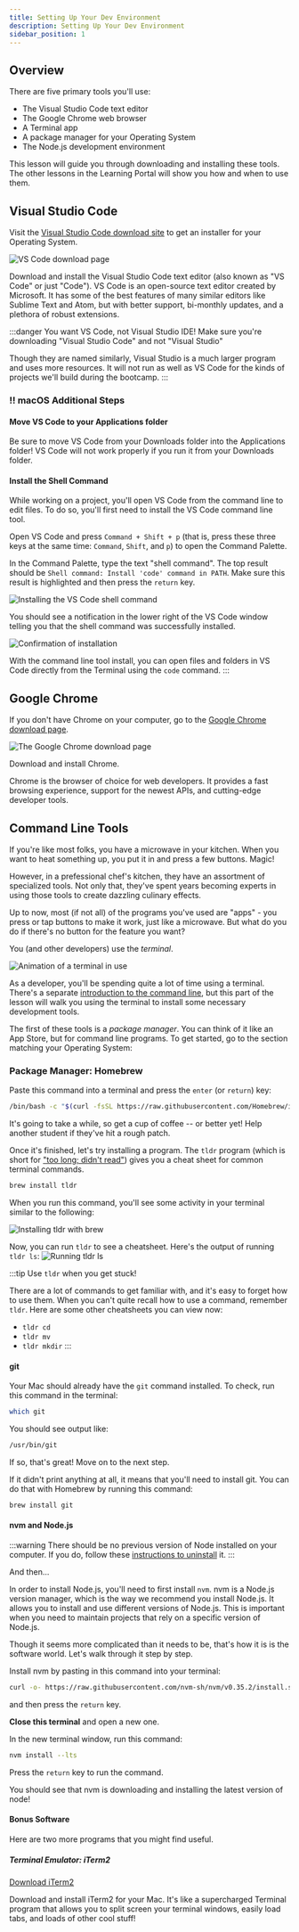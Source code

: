 ```yaml
---
title: Setting Up Your Dev Environment
description: Setting Up Your Dev Environment
sidebar_position: 1
---
```


## Overview

There are five primary tools you'll use:

- The Visual Studio Code text editor
- The Google Chrome web browser
- A Terminal app
- A package manager for your Operating System
- The Node.js development environment

This lesson will guide you through downloading and installing these tools. The other lessons in the Learning Portal will show you how and when to use them.

## Visual Studio Code

Visit the [Visual Studio Code download site](https://code.visualstudio.com/download) to get an installer for your Operating System.

![VS Code download page](./vscode-site.png)

Download and install the Visual Studio Code text editor (also known as "VS Code" or just "Code"). VS Code is an open-source text editor created by Microsoft. It has some of the best features of many similar editors like Sublime Text and Atom, but with better support, bi-monthly updates, and a plethora of robust extensions.

:::danger You want VS Code, not Visual Studio IDE!
Make sure you're downloading "Visual Studio Code" and not "Visual Studio"

Though they are named similarly, Visual Studio is a much larger program and uses more resources. It will not run as well as VS Code for the kinds of projects we'll build during the bootcamp.
:::

### :bangbang: macOS Additional Steps

#### Move VS Code to your Applications folder

Be sure to move VS Code from your Downloads folder into the Applications folder! VS Code will not work properly if you run it from your Downloads folder.

#### Install the Shell Command

 While working on a project, you'll open VS Code from the command line to edit files. To do so, you'll first need to install the VS Code command line tool.

Open VS Code and press `Command + Shift + p` (that is, press these three keys at the same time: `Command`, `Shift`, and `p`) to open the Command Palette.

In the Command Palette, type the text "shell command". The top result should be `Shell command: Install 'code' command in PATH`. Make sure this result is highlighted and then press the `return` key.

![Installing the VS Code shell command](./install-code-command.png)

You should see a notification in the lower right of the VS Code window telling you that the shell command was successfully installed.

![Confirmation of installation](./success-install-code.png)

With the command line tool install, you can open files and folders in VS Code directly from the Terminal using the `code` command.
:::

## Google Chrome

If you don't have Chrome on your computer, go to the [Google Chrome download page](https://www.google.com/chrome/).

![The Google Chrome download page](./chrome-site.png)

Download and install Chrome.

Chrome is the browser of choice for web developers. It provides a fast browsing experience, support for the newest APIs, and cutting-edge developer tools.

## Command Line Tools

If you're like most folks, you have a microwave in your kitchen. When you want to heat something up, you put it in and press a few buttons. Magic!

However, in a prefessional chef's kitchen, they have an assortment of specialized tools. Not only that, they've spent years becoming experts in using those tools to create dazzling culinary effects.

Up to now, most (if not all) of the programs you've used are "apps" - you press or tap buttons to make it work, just like a microwave. But what do you do if there's no button for the feature you want?

You (and other developers) use the _terminal_.

![Animation of a terminal in use](./terminal-cowsay.gif)

As a developer, you'll be spending quite a lot of time using a terminal. There's a separate [introduction to the command line](/docs/lessons/dev-fundamentals/cli-101/), but this part of the lesson will walk you using the terminal to install some necessary development tools.

The first of these tools is a _package manager_. You can think of it like an App Store, but for command line programs.
To get started, go to the section matching your Operating System:

### Package Manager: Homebrew

Paste this command into a terminal and press the `enter` (or `return`) key:

```sh
/bin/bash -c "$(curl -fsSL https://raw.githubusercontent.com/Homebrew/install/master/install.sh)"
```

It's going to take a while, so get a cup of coffee -- or better yet! Help another student if they've hit a rough patch.

Once it's finished, let's try installing a program. The `tldr` program (which is short for ["too long; didn't read"](https://en.wikipedia.org/wiki/Wikipedia:Too_long;_didn%27t_read)) gives you a cheat sheet for common terminal commands.

```sh
brew install tldr
```

When you run this command, you'll see some activity in your terminal similar to the following:

![Installing tldr with brew](./brew-install-tldr.png)

Now, you can run `tldr` to see a cheatsheet. Here's the output of running `tldr ls`:
![Running tldr ls](./tldr-ls.png)

:::tip Use `tldr` when you get stuck!

There are a lot of commands to get familiar with, and it's easy to forget how to use them. When you can't quite recall how to use a command, remember `tldr`. Here are some other cheatsheets you can view now:

- `tldr cd`
- `tldr mv`
- `tldr mkdir`
:::

#### git

Your Mac should already have the `git` command installed. To check, run this command in the terminal:

```sh
which git
```

You should see output like:

```sh
/usr/bin/git
```

If so, that's great! Move on to the next step.

If it didn't print anything at all, it means that you'll need to install git. You can do that with Homebrew by running this command:

```sh
brew install git
```

#### nvm and Node.js

:::warning
There should be no previous version of Node installed on your computer. If you do, follow these [instructions to uninstall](https://gist.github.com/nicerobot/2697848) it.
:::

And then...

In order to install Node.js, you'll need to first install `nvm`. nvm is a Node.js version manager, which is the way we recommend you install Node.js. It allows you to install and use different versions of Node.js. This is important when you need to maintain projects that rely on a specific version of Node.js.

Though it seems more complicated than it needs to be, that's how it is is the software world. Let's walk through it step by step.

Install nvm by pasting in this command into your terminal:

```sh
curl -o- https://raw.githubusercontent.com/nvm-sh/nvm/v0.35.2/install.sh | $SHELL
```

and then press the `return` key.

**Close this terminal** and open a new one.

In the new terminal window, run this command:

```sh
nvm install --lts
```

Press the `return` key to run the command.

You should see that nvm is downloading and installing the latest version of node!

#### Bonus Software

Here are two more programs that you might find useful.

##### Terminal Emulator: iTerm2

[Download iTerm2](https://iterm2.com/)

Download and install iTerm2 for your Mac. It's like a supercharged Terminal program that allows you to split screen your terminal windows, easily load tabs, and loads of other cool stuff!
